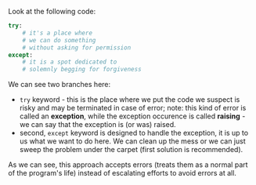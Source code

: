 Look at the following code:
```python
try:
    # it's a place where  
    # we can do something
    # without asking for permission
except:
    # it is a spot dedicated to 
    # solemnly begging for forgiveness
```
We can see two branches here:
* ```try``` keyword - this is the place where we put the code we suspect is risky and may be terminated in case of error; note: this kind of error is called an **exception**, while the exception occurence is called **raising** - we can say that the exception is (or was) raised.
* second, ```except``` keyword is designed to handle the exception, it is up to us what we want to do here. We can clean up the mess or we can just sweep the problem under the carpet (first solution is recommended).

As we can see, this approach accepts errors (treats them as a normal part of the program's life) instead of escalating efforts to avoid errors at all.

